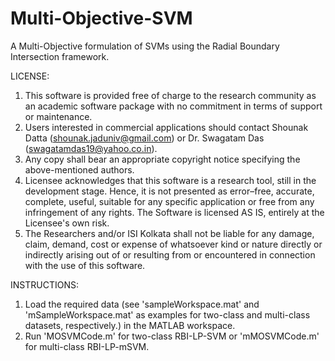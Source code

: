# Multi-Objective-SVM
A Multi-Objective formulation of SVMs using the Radial Boundary Intersection  framework.

LICENSE:

1. This software is provided free of charge to the research community as an academic software package with no commitment in terms of support or maintenance.
2. Users interested in commercial applications should contact Shounak Datta (shounak.jaduniv@gmail.com) or Dr. Swagatam Das (swagatamdas19@yahoo.co.in).
3. Any copy shall bear an appropriate copyright notice specifying the above-mentioned authors.
4. Licensee acknowledges that this software is a research tool, still in the development stage. Hence, it is not presented as error–free, accurate, complete, useful, suitable for any specific application or free from any infringement of any rights. The Software is licensed AS IS, entirely at the Licensee's own risk.
5. The Researchers and/or ISI Kolkata shall not be liable for any damage, claim, demand, cost or expense of whatsoever kind or nature directly or indirectly arising out of or resulting from or encountered in connection with the use of this software.

INSTRUCTIONS:

1. Load the required data (see 'sampleWorkspace.mat' and 'mSampleWorkspace.mat' as examples for two-class and multi-class datasets, respectively.) in the MATLAB workspace.
2. Run 'MOSVMCode.m' for two-class RBI-LP-SVM or 'mMOSVMCode.m' for multi-class RBI-LP-mSVM.
